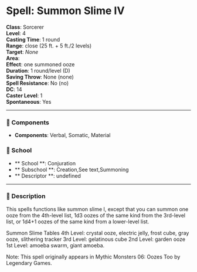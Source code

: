 
# Spell: Summon Slime IV
**Class**: Sorcerer  
**Level**: 4  
**Casting Time**: 1 round  
**Range**: close (25 ft. + 5 ft./2 levels)  
**Target**: _None_  
**Area**:   
**Effect**: one summoned ooze  
**Duration**: 1 round/level (D)  
**Saving Throw**: None (none)  
**Spell Resistance**: No (no)  
**DC**: 14  
**Caster Level**: 1  
**Spontaneous**: Yes

---

### 🔮 Components
- **Components**: Verbal, Somatic, Material

### 🏫 School
- ** School **: Conjuration
- ** Subschool **: Creation,See text,Summoning
- ** Descriptor **: undefined
---

### 📜 Description
This spells functions like summon slime I, except that you can summon one ooze from the 4th-level list, 1d3 oozes of the same kind from the 3rd-level list, or 1d4+1 oozes of the same kind from a lower-level list. 

Summon Slime Tables
4th Level: crystal ooze, electric jelly, frost cube, gray ooze, slithering tracker
3rd Level: gelatinous cube
2nd Level: garden ooze
1st Level: amoeba swarm, giant amoeba.

Note: This spell originally appears in Mythic Monsters 06: Oozes Too by Legendary Games.
